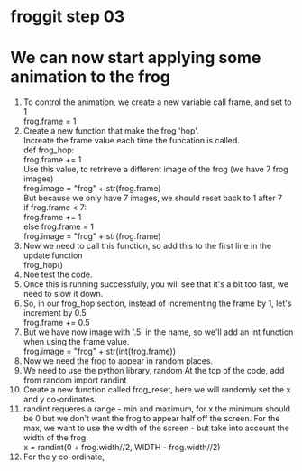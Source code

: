 # froggit step 03

# We can now start applying some animation to the frog

1. To control the animation, we create a new variable call frame, and set to 1   
    frog.frame = 1  
2. Create a new function that make the frog 'hop'.  
Increate the frame value each time the funcation is called.  
  def frog_hop:  
     frog.frame += 1  
Use this value, to retrireve  a different image of the frog (we have 7 frog images)  
     frog.image = "frog" + str(frog.frame)  
But because we only have 7 images, we should reset back to 1 after 7  
     if frog.frame < 7:  
        frog.frame += 1  
     else
        frog.frame = 1  
     frog.image = "frog" + str(frog.frame)  
3. Now we need to call this function, so add this to the first line in the update function  
     frog_hop()
4. Noe test the code.
5. Once this is running successfully, you will see that it's a bit too fast, we need to slow it down.
6. So, in our frog_hop section, instead of incrementing the frame by 1, let's increment by 0.5  
  frog.frame += 0.5
7. But we have now image with '.5' in the name, so we'll add an int function when using the frame value.  
  frog.image = "frog" + str(int(frog.frame))
8. Now we need the frog to appear in random places.  
9. We need to use the python library, random
At the top of the code, add   
from random import randint
10. Create a new function called frog_reset, here we will randomly set the x and y co-ordinates.
11. randint requeres a range - min and maximum, for x the minimum should be 0 but we don't want the frog to appear half off the screen. For the max, we want to use the width of the screen - but take into account the width of the frog.  
  x = randint(0 + frog.width//2, WIDTH - frog.width//2)
12. For the y co-ordinate, 
 




